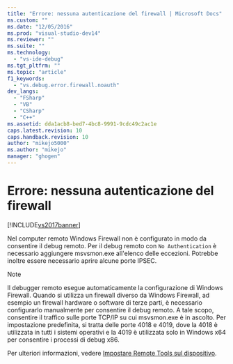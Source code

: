 ```yaml
---
title: "Errore: nessuna autenticazione del firewall | Microsoft Docs"
ms.custom: ""
ms.date: "12/05/2016"
ms.prod: "visual-studio-dev14"
ms.reviewer: ""
ms.suite: ""
ms.technology: 
  - "vs-ide-debug"
ms.tgt_pltfrm: ""
ms.topic: "article"
f1_keywords: 
  - "vs.debug.error.firewall.noauth"
dev_langs: 
  - "FSharp"
  - "VB"
  - "CSharp"
  - "C++"
ms.assetid: dda1acb8-bed7-4bc8-9991-9cdc49c2ac1e
caps.latest.revision: 10
caps.handback.revision: 10
author: "mikejo5000"
ms.author: "mikejo"
manager: "ghogen"
---
```

# Errore: nessuna autenticazione del firewall
[!INCLUDE[vs2017banner](../code-quality/includes/vs2017banner.md)]

Nel computer remoto Windows Firewall non è configurato in modo da consentire il debug remoto.  Per il debug remoto con `No Authentication` è necessario aggiungere msvsmon.exe all'elenco delle eccezioni.  Potrebbe inoltre essere necessario aprire alcune porte IPSEC.  
  
> [!NOTE]
>  Il debugger remoto esegue automaticamente la configurazione di Windows Firewall.  Quando si utilizza un firewall diverso da Windows Firewall, ad esempio un firewall hardware o software di terze parti, è necessario configurarlo manualmente per consentire il debug remoto.  A tale scopo, consentire il traffico sulle porte TCP\/IP su cui msvsmon.exe è in ascolto.  Per impostazione predefinita, si tratta delle porte 4018 e 4019, dove la 4018 è utilizzata in tutti i sistemi operativi e la 4019 è utilizzata solo in Windows x64 per consentire i processi di debug x86.  
  
 Per ulteriori informazioni, vedere [Impostare Remote Tools sul dispositivo](../Topic/Set%20Up%20the%20Remote%20Tools%20on%20the%20Device.md).